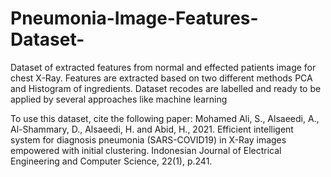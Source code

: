 # Pneumonia-Image-Features-Dataset-
Dataset of extracted features from normal and effected patients image for chest X-Ray. Features are extracted based on two different methods PCA and Histogram of ingredients. Dataset recodes are labelled and ready to be applied by several approaches like machine learning

To use this dataset, cite the following paper:
Mohamed Ali, S., Alsaeedi, A., Al-Shammary, D., Alsaeedi, H. and Abid, H., 2021. Efficient intelligent system for diagnosis pneumonia (SARS-COVID19) in X-Ray images empowered with initial clustering. Indonesian Journal of Electrical Engineering and Computer Science, 22(1), p.241.
